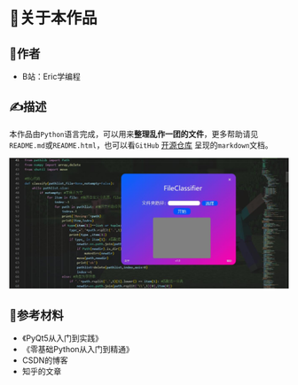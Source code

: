 # 👀关于本作品

## 👏作者
- B站：Eric学编程

## ✍描述
本作品由`Python`语言完成，可以用来**整理乱作一团的文件**，更多帮助请见`README.md`或`README.html`，也可以看`GitHub` [开源仓库](https://github.com/EricDing618/FileClassifier) 呈现的`markdown`文档。  
  
![image](show.jpg)

## 📖参考材料
- 《PyQt5从入门到实践》
- 《零基础Python从入门到精通》
- CSDN的博客
- 知乎的文章
